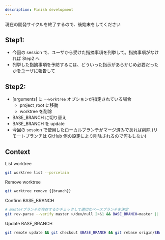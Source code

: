 ```yaml
---
description: Finish development
---
```


現在の開発サイクルを終了するので、後始末をしてください

## Step1:

- 今回の session で、ユーザから受けた指摘事項を列挙して。指摘事項がなければ Step2 へ
- 列挙した指摘事項を予防するには、どういった指示があらかじめ必要だったかをユーザに報告して

## Step2:

- [arguments] に `--worktree` オプションが指定されている場合
  - project_root に移動
  - worktree を削除
- BASE_BRANCH に切り替え
- BASE_BRANCH を update
- 今回の session で使用したローカルブランチがマージ済みであれば削除 (リモートブランチは GitHub 側の設定により削除されるので何もしない)

## Context

List worktree

```sh
git worktree list --porcelain
```

Remove worktree

```sh
git worktree remove {{branch}}
```

Confirm BASE_BRANCH

```sh
# masterブランチが存在するかチェックして適切なベースブランチを決定
git rev-parse --verify master >/dev/null 2>&1 && BASE_BRANCH=master || BASE_BRANCH=main
```

Update BASE_BRANCH

```sh
git remote update && git checkout $BASE_BRANCH && git rebase origin/$BASE_BRANCH
```
